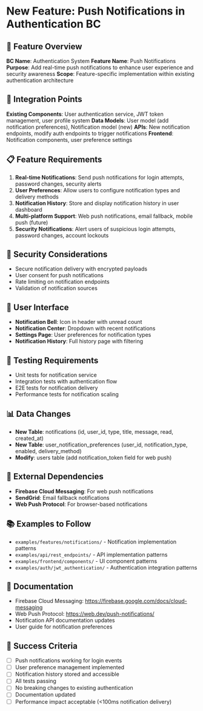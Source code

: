 # New Feature: Push Notifications in Authentication BC

## 🎯 Feature Overview
**BC Name**: Authentication System
**Feature Name**: Push Notifications
**Purpose**: Add real-time push notifications to enhance user experience and security awareness
**Scope**: Feature-specific implementation within existing authentication architecture

## 🔗 Integration Points
**Existing Components**: User authentication service, JWT token management, user profile system
**Data Models**: User model (add notification preferences), Notification model (new)
**APIs**: New notification endpoints, modify auth endpoints to trigger notifications
**Frontend**: Notification components, user preference settings

## 📋 Feature Requirements
1. **Real-time Notifications**: Send push notifications for login attempts, password changes, security alerts
2. **User Preferences**: Allow users to configure notification types and delivery methods
3. **Notification History**: Store and display notification history in user dashboard
4. **Multi-platform Support**: Web push notifications, email fallback, mobile push (future)
5. **Security Notifications**: Alert users of suspicious login attempts, password changes, account lockouts

## 🔐 Security Considerations
- Secure notification delivery with encrypted payloads
- User consent for push notifications
- Rate limiting on notification endpoints
- Validation of notification sources

## 📱 User Interface
- **Notification Bell**: Icon in header with unread count
- **Notification Center**: Dropdown with recent notifications
- **Settings Page**: User preferences for notification types
- **Notification History**: Full history page with filtering

## 🧪 Testing Requirements
- Unit tests for notification service
- Integration tests with authentication flow
- E2E tests for notification delivery
- Performance tests for notification scaling

## 📊 Data Changes
- **New Table**: notifications (id, user_id, type, title, message, read, created_at)
- **New Table**: user_notification_preferences (user_id, notification_type, enabled, delivery_method)
- **Modify**: users table (add notification_token field for web push)

## 🔗 External Dependencies
- **Firebase Cloud Messaging**: For web push notifications
- **SendGrid**: Email fallback notifications
- **Web Push Protocol**: For browser-based notifications

## 📚 Examples to Follow
- `examples/features/notifications/` - Notification implementation patterns
- `examples/api/rest_endpoints/` - API implementation patterns
- `examples/frontend/components/` - UI component patterns
- `examples/auth/jwt_authentication/` - Authentication integration patterns

## 📖 Documentation
- Firebase Cloud Messaging: https://firebase.google.com/docs/cloud-messaging
- Web Push Protocol: https://web.dev/push-notifications/
- Notification API documentation updates
- User guide for notification preferences

## 🎯 Success Criteria
- [ ] Push notifications working for login events
- [ ] User preference management implemented
- [ ] Notification history stored and accessible
- [ ] All tests passing
- [ ] No breaking changes to existing authentication
- [ ] Documentation updated
- [ ] Performance impact acceptable (<100ms notification delivery) 
